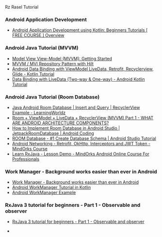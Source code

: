 Rz Rasel Tutorial
### Android Application Development
- [Android Application Development using Kotlin: Beginners Tutorials [ FREE COURSE ] Overview](https://youtu.be/e7WIPwRd2s8?list=PLlxmoA0rQ-Lw5k_QCqVl3rsoJOnb_00UV)

### Android Java Tutorial (MVVM)
- [Model View View-Model (MVVM): Getting Started](https://youtu.be/ijXjCtCXcN4?list=PLgCYzUzKIBE-eHpqt44Ea-Mi_iAUkpOdq)
- [MVVM / MVI Repository Pattern with Hilt](https://youtu.be/8vAQrgbh6YM)
- [Android Data Binding with ViewModel LiveData, Retrofit, Recyclerview, Glide - Kotlin Tutorial](https://youtu.be/BkzOSB6kqYs)
- [Data Binding with LiveData (Two-way & One-way) - Android Kotlin Tutorial](https://youtu.be/T-nQP9fidKU)

### Android Java Tutorial (Room Database)
- [Java Android Room Database | Insert and Query | RecyclerView Example - LearningWorldz](https://www.youtube.com/watch?v=ONb_MuPBBlg)
- [Room + ViewModel + LiveData + RecyclerView (MVVM) Part 1 - WHAT ARE ANDROID ARCHITECTURE COMPONENTS?](https://youtu.be/ARpn-1FPNE4?list=PLrnPJCHvNZuDihTpkRs6SpZhqgBqPU118)
- [How to Implement Room Database in Android Studio | JetpackRoomDatabase | Android Coding](https://youtu.be/GlzbOjzEhc0)
- [ROOM Database - #1 Create Database Schema | Android Studio Tutorial](https://youtu.be/lwAvI3WDXBY)
- [Android Networking - Retrofit, OkHttp, Interceptors and JWT Token - MindOrks Course](https://youtu.be/tPIdWALEVLc)
- [Learn RxJava - Lesson Demo - MindOrks Android Online Course For Professionals](https://youtu.be/zfDYK-xB1Uo)

### Work Manager - Background works easier than ever in Android
- [Work Manager - Background works easier than ever in Android](https://youtu.be/-prIcKMlrYQ)
- [Android WorkManager Tutorial in Kotlin](https://youtu.be/HNYr1ay3yjo)
- [Android WorkManager Example](https://youtu.be/Hrc7slbdTdM)

### RxJava 3 tutorial for beginners - Part 1 - Observable and observer
- [RxJava 3 tutorial for beginners - Part 1 - Observable and observer](https://youtu.be/7mbjhNCWqvs)




-
